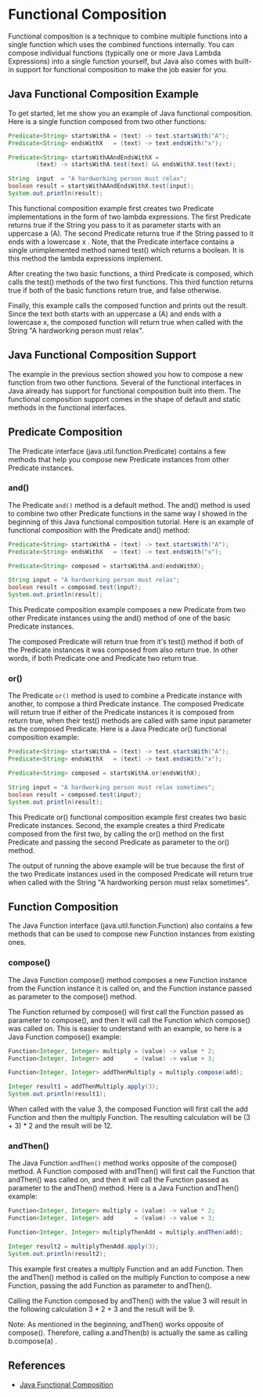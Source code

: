 # Functional Composition

Functional composition is a technique to combine multiple functions into a single function which uses the combined functions internally. You can compose individual functions (typically one or more Java Lambda Expressions) into a single function yourself, but Java also comes with built-in support for functional composition to make the job easier for you.

## Java Functional Composition Example

To get started, let me show you an example of Java functional composition. Here is a single function composed from two other functions:

```java
Predicate<String> startsWithA = (text) -> text.startsWith("A");
Predicate<String> endsWithX   = (text) -> text.endsWith("x");

Predicate<String> startsWithAAndEndsWithX =
        (text) -> startsWithA.test(text) && endsWithX.test(text);

String  input  = "A hardworking person must relax";
boolean result = startsWithAAndEndsWithX.test(input);
System.out.println(result);
```

This functional composition example first creates two Predicate implementations in the form of two lambda expressions. The first Predicate returns true if the String you pass to it as parameter starts with an uppercase a (A). The second Predicate returns true if the String passed to it ends with a lowercase x . Note, that the Predicate interface contains a single unimplemented method named test() which returns a boolean. It is this method the lambda expressions implement.

After creating the two basic functions, a third Predicate is composed, which calls the test() methods of the two first functions. This third function returns true if both of the basic functions return true, and false otherwise.

Finally, this example calls the composed function and prints out the result. Since the text both starts with an uppercase a (A) and ends with a lowercase x, the composed function will return true when called with the String "A hardworking person must relax".

## Java Functional Composition Support

The example in the previous section showed you how to compose a new function from two other functions. Several of the functional interfaces in Java already has support for functional composition built into them. The functional composition support comes in the shape of default and static methods in the functional interfaces.

## Predicate Composition

The Predicate interface (java.util.function.Predicate) contains a few methods that help you compose new Predicate instances from other Predicate instances.

### and()

The Predicate `and()` method is a default method. The and() method is used to combine two other Predicate functions in the same way I showed in the beginning of this Java functional composition tutorial. Here is an example of functional composition with the Predicate and() method:

```java
Predicate<String> startsWithA = (text) -> text.startsWith("A");
Predicate<String> endsWithX   = (text) -> text.endsWith("x");

Predicate<String> composed = startsWithA.and(endsWithX);

String input = "A hardworking person must relax";
boolean result = composed.test(input);
System.out.println(result);
```

This Predicate composition example composes a new Predicate from two other Predicate instances using the and() method of one of the basic Predicate instances.

The composed Predicate will return true from it's test() method if both of the Predicate instances it was composed from also return true. In other words, if both Predicate one and Predicate two return true.

### or()

The Predicate `or()` method is used to combine a Predicate instance with another, to compose a third Predicate instance. The composed Predicate will return true if either of the Predicate instances it is composed from return true, when their test() methods are called with same input parameter as the composed Predicate. Here is a Java Predicate or() functional composition example:

```java
Predicate<String> startsWithA = (text) -> text.startsWith("A");
Predicate<String> endsWithX   = (text) -> text.endsWith("x");

Predicate<String> composed = startsWithA.or(endsWithX);

String input = "A hardworking person must relax sometimes";
boolean result = composed.test(input);
System.out.println(result);
```

This Predicate or() functional composition example first creates two basic Predicate instances. Second, the example creates a third Predicate composed from the first two, by calling the or() method on the first Predicate and passing the second Predicate as parameter to the or() method.

The output of running the above example will be true because the first of the two Predicate instances used in the composed Predicate will return true when called with the String "A hardworking person must relax sometimes".

## Function Composition

The Java Function interface (java.util.function.Function) also contains a few methods that can be used to compose new Function instances from existing ones.

### compose()

The Java Function compose() method composes a new Function instance from the Function instance it is called on, and the Function instance passed as parameter to the compose() method.

The Function returned by compose() will first call the Function passed as parameter to compose(), and then it will call the Function which compose() was called on. This is easier to understand with an example, so here is a Java Function compose() example:

```java
Function<Integer, Integer> multiply = (value) -> value * 2;
Function<Integer, Integer> add      = (value) -> value + 3;

Function<Integer, Integer> addThenMultiply = multiply.compose(add);

Integer result1 = addThenMultiply.apply(3);
System.out.println(result1);
```

When called with the value 3, the composed Function will first call the add Function and then the multiply Function. The resulting calculation will be (3 + 3) * 2 and the result will be 12.

### andThen()

The Java Function `andThen()` method works opposite of the compose() method. A Function composed with andThen() will first call the Function that andThen() was called on, and then it will call the Function passed as parameter to the andThen() method. Here is a Java Function andThen() example:

```java
Function<Integer, Integer> multiply = (value) -> value * 2;
Function<Integer, Integer> add      = (value) -> value + 3;

Function<Integer, Integer> multiplyThenAdd = multiply.andThen(add);

Integer result2 = multiplyThenAdd.apply(3);
System.out.println(result2);
```

This example first creates a multiply Function and an add Function. Then the andThen() method is called on the multiply Function to compose a new Function, passing the add Function as parameter to andThen().

Calling the Function composed by andThen() with the value 3 will result in the following calculation
3 * 2 + 3 and the result will be 9.

Note: As mentioned in the beginning, andThen() works opposite of compose(). Therefore, calling a.andThen(b) is actually the same as calling b.compose(a) .

## References

* [Java Functional Composition](http://tutorials.jenkov.com/java-functional-programming/functional-composition.html)
